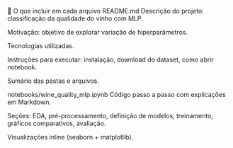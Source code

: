 📝 O que incluir em cada arquivo
README.md
Descrição do projeto: classificação da qualidade do vinho com MLP.

Motivação: objetivo de explorar variação de hiperparâmetros.

Tecnologias utilizadas.

Instruções para executar: instalação, download do dataset, como abrir notebook.

Sumário das pastas e arquivos.

notebooks/wine_quality_mlp.ipynb
Código passo a passo com explicações em Markdown.

Seções: EDA, pré-processamento, definição de modelos, treinamento, gráficos comparativos, avaliação.

Visualizações inline (seaborn + matplotlib).
